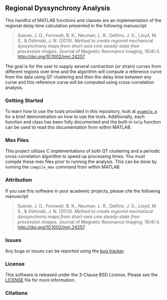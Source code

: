 ## Regional Dyssynchrony Analysis ##

This handful of MATLAB functions and classes are an implementation of the regional delay time calculation presented in the following manuscript

> Suever, J. D., Fornwalt, B. K., Neuman, L. R., Delfino, J. G., Lloyd, M. S., & Oshinski, J. N. (2013). *Method to create regional mechanical dyssynchrony maps from short-axis cine steady-state free-precession images*. Journal of Magnetic Resonance Imaging, 16(4):4. http://doi.org/10.1002/jmri.24257

The goal is for the user to supply several contraction (or strain) curves from different regions over time and the algorithm will compute a reference curve from the data using QT clustering and then the delay time between any curve and this reference curve will be computed using cross-correlation analysis.

### Getting Started ###
To learn how to use the tools provided in this repository, look at [`example.m`](example.m) for a brief demonstration on how to use the tools.
Additionally, each function and class has been fully documented and the built-in `help` function can be used to read this documentation from within MATLAB.

### Mex Files ###
This project utilizes C implementations of both QT clustering and a periodic cross-correlation algorithm to speed up processing times.
You must compile these mex files prior to running the analysis. This can be done by running the `compile_mex` command from within MATLAB.



### Attribution ###
If you use this software in your academic projects, please cite the following manuscript 

> Suever, J. D., Fornwalt, B. K., Neuman, L. R., Delfino, J. G., Lloyd, M. S., & Oshinski, J. N. (2013). *Method to create regional mechanical dyssynchrony maps from short-axis cine steady-state free-precession images*. Journal of Magnetic Resonance Imaging, 16(4):4. http://doi.org/10.1002/jmri.24257

### Issues ###
Any bugs or issues can be reported using the [bug tracker](https://github.com/suever/regionalDyssynchrony/issues).

### License ###
This software is released under the 3-Clause BSD License. Please see the [LICENSE](LICENSE) file for more information.

### Citations ###
